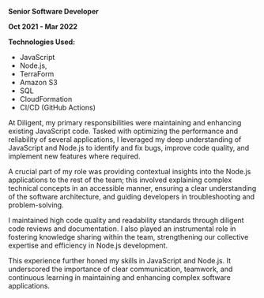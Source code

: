 **Senior Software Developer**

**Oct 2021 - Mar 2022**

**Technologies Used:**

- JavaScript
- Node.js,
- TerraForm
- Amazon S3
- SQL
- CloudFormation
- CI/CD (GitHub Actions)

At Diligent, my primary responsibilities were maintaining and enhancing existing JavaScript code. Tasked with optimizing the performance and reliability of several applications, I leveraged my deep understanding of JavaScript and Node.js to identify and fix bugs, improve code quality, and implement new features where required.

A crucial part of my role was providing contextual insights into the Node.js applications to the rest of the team; this involved explaining complex technical concepts in an accessible manner, ensuring a clear understanding of the software architecture, and guiding developers in troubleshooting and problem-solving.

I maintained high code quality and readability standards through diligent code reviews and documentation. I also played an instrumental role in fostering knowledge sharing within the team, strengthening our collective expertise and efficiency in Node.js development.

This experience further honed my skills in JavaScript and Node.js. It underscored the importance of clear communication, teamwork, and continuous learning in maintaining and enhancing complex software applications.
